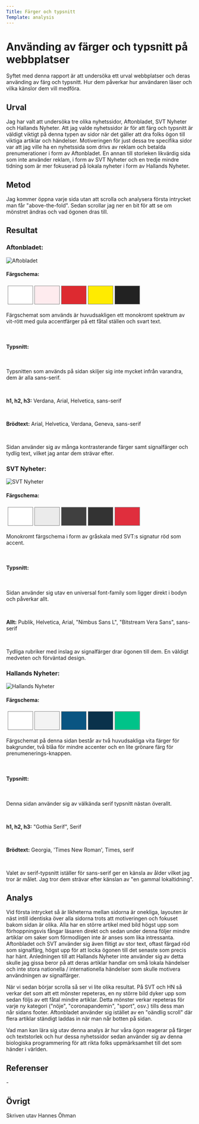 ```yaml
---
Title: Färger och typsnitt
Template: analysis
---
```


Använding av färger och typsnitt på webbplatser
=======================

<!-- Skriv en eller två rader om vad uppgiften handlar om. -->
Syftet med denna rapport är att undersöka ett urval webbplatser och deras använding av färg och typsnitt. Hur dem påverkar hur användaren läser och vilka känslor dem vill medföra.

Urval
-----------------------

<!-- Berätta vilka webbplatser du valt att undersöka och varför eller hur du gick tillväga när du gjorde ditt urval. -->
<!-- 
https://www.aftonbladet.se/
https://www.svt.se/
https://www.hn.se/ 
-->
Jag har valt att undersöka tre olika nyhetssidor, Aftonbladet, SVT Nyheter och Hallands Nyheter. Att jag valde nyhetssidor är för att färg och typsnitt är väldigt viktigt på denna typen av sidor när det gäller att dra folks ögon till viktiga artiklar och händelser. Motiveringen för just dessa tre specifika sidor var att jag ville ha en nyhetssida som drivs av reklam och betalda prenumerationer i form av Aftonbladet. En annan till storleken likvärdig sida som inte använder reklam, i form av SVT Nyheter och en tredje mindre tidning som är mer fokuserad på lokala nyheter i form av Hallands Nyheter.

Metod
-----------------------

<!-- Berätta kort om din "metod", hur du gör för att utföra undersökningen. Berätta om du använder något speciellt verktyg. -->
Jag kommer öppna varje sida utan att scrolla och analysera första intrycket man får "above-the-fold". Sedan scrollar jag ner en bit för att se om mönstret ändras och vad ögonen dras till.

Resultat
-----------------------

<!-- Dokumentera dina resultat från din studie. Berätta vad du kom fram till, vilka resultat du hittade och observerade. -->
<!--
Aftonbladet:
Bakgrun         VIT     =   #FFFFFF
KÖP PLUS        GUL     =   #FFEB18
Logga           GUL     =   #FFEB00 ~
Nav / Rubriker  RÖD     =   #DD2A30
LOGGA IN        RÖD     =   #DD2A30
Sportartiklar   ROSA    =   #FEEBEE ~
Text            SVART   =   #222222 ~

H1, H2, H3=   Verdana, Arial, Helvetica, sans-serif
p element   =   Arial,Helvetica,Verdana,Geneva,sans-serif
-->
<div class="site-result">
    <h3>Aftonbladet:</h3>
    <img src="%base_url%/content/analysis/img/aftonbladet_AdBlock.PNG" alt="Aftobladet" class="analysis-img">
    <div class="left-result">
        <h4>Färgschema:</h4>
        <table style="border-spacing: 4px; border-collapse: separate">
            <tr>
                <td style="height: 50px; width: 50px; background-color: #FFFFFF; border: 1px solid grey;">
                <td style="height: 50px; width: 50px; background-color: #FEEBEE; border: 1px solid grey;">
                <td style="height: 50px; width: 50px; background-color: #DD2A30; border: 1px solid grey;">
                <td style="height: 50px; width: 50px; background-color: #FFEB00; border: 1px solid grey;">
                <td style="height: 50px; width: 50px; background-color: #222222; border: 1px solid grey;">
            </tr>
        </table>
        <div>
            <p>Färgschemat som används är huvudsakligen ett monokromt spektrum av vit-rött med gula accentfärger på ett fåtal ställen och svart text.</p><br>
            <h4>Typsnitt:</h4> <br>
            <p>Typsnitten som används på sidan skiljer sig inte mycket infrån varandra, dem är alla sans-serif.</p><br>
            <p><b>h1, h2, h3:</b> Verdana, Arial, Helvetica, sans-serif</p><br>
            <p><b>Brödtext:</b> Arial, Helvetica, Verdana, Geneva, sans-serif</p><br>
            <p>Sidan använder sig av många kontrasterande färger samt signalfärger och tydlig text, vilket jag antar dem strävar efter.</p>
        </div>
    </div>
</div>



<!--
SVT Nyheter:
Bakgrund            GRÅ     =   #EBEBEB ~
Nav                 VIT     =   #FFFFFF ~
Accent / JUST NU    RÖD     =   #E02E3D ~
Footer 1            GRÅ     =   #404040 ~
Footer 2            GRÅ     =   #333333 ~

Body   =   Publik,Helvetica,Arial,"Nimbus Sans L","Bitstream Vera Sans",sans-serif
-->
<div class="site-result">
    <h3>SVT Nyheter:</h3>
    <img src="%base_url%/content/analysis/img/svt_nyheter.PNG" alt="SVT Nyheter" class="analysis-img">
    <div class="left-result">
    <h4>Färgschema:</h4>
        <table style="border-spacing: 4px; border-collapse: separate">
            <tr>
                <td style="height: 50px; width: 50px; background-color: #FFFFFF; border: 1px solid grey;">
                <td style="height: 50px; width: 50px; background-color: #EBEBEB; border: 1px solid grey;">
                <td style="height: 50px; width: 50px; background-color: #404040; border: 1px solid grey;">
                <td style="height: 50px; width: 50px; background-color: #333333; border: 1px solid grey;">
                <td style="height: 50px; width: 50px; background-color: #E02E3D; border: 1px solid grey;">
            </tr>
        </table>
        <div>
            <p>Monokromt färgschema i form av gråskala med SVT:s signatur röd som accent.</p><br>
            <h4>Typsnitt:</h4> <br>
            <p>Sidan använder sig utav en universal font-family som ligger direkt i bodyn och påverkar allt.</p><br>
            <p><b>Allt:</b> Publik, Helvetica, Arial, "Nimbus Sans L", "Bitstream Vera Sans", sans-serif</p><br>
            <p>Tydliga rubriker med inslag av signalfärger drar ögonen till dem. En väldigt medveten och förväntad design.</p>
        </div>
    </div>
</div>

<!--
Hallands Nyheter:
Nav                 VIT     =   #FFFFFF ~
Bakgrund            GRÅ     =   #F3F3F3 ~
Logga / Accenter    BLÅ     =   #0A5582 ~
Footer              BLÅ     =   #0A324B
Prenumenera         GRÖN    =   #00c389 ~

H1, H2, H3  =   "Gothia Serif",Serif
brödtext    =   Georgia,'Times New Roman',Times,serif
-->
<div class="site-result">
    <h3>Hallands Nyheter:</h3>
    <img src="%base_url%/content/analysis/img/hallands_nyheter.PNG" alt="Hallands Nyheter" class="analysis-img">
    <div class="left-result">
        <h4>Färgschema:</h4>
        <table style="border-spacing: 4px; border-collapse: separate">
            <tr>
                <td style="height: 50px; width: 50px; background-color: #FFFFFF; border: 1px solid grey;">
                <td style="height: 50px; width: 50px; background-color: #F3F3F3; border: 1px solid grey;">
                <td style="height: 50px; width: 50px; background-color: #0A5582; border: 1px solid grey;">
                <td style="height: 50px; width: 50px; background-color: #0A324B; border: 1px solid grey;">
                <td style="height: 50px; width: 50px; background-color: #00C389; border: 1px solid grey;">
            </tr>
        </table>
        <p>Färgschemat på denna sidan består av två huvudsakliga vita färger för bakgrunder, två blåa för mindre accenter och en lite grönare färg för prenumenerings-knappen.</p><br>
        <h4>Typsnitt:</h4> <br>
        <p>Denna sidan använder sig av välkända serif typsnitt nästan överallt.</p><br>
        <p><b>h1, h2, h3:</b> "Gothia Serif", Serif </p><br>
        <p><b>Brödtext:</b> Georgia, 'Times New Roman', Times, serif</p><br>
        <p>Valet av serif-typsnitt iställer för sans-serif ger en känsla av ålder vilket jag tror är målet. Jag tror dem strävar efter känslan av "en gammal lokaltidning".</p>
    </div>
</div>


Analys
-----------------------

<!-- Diskutera och analysera de resultaten du fann. -->
Vid första intrycket så är likheterna mellan sidorna är onekliga, layouten är näst intill identiska över alla sidorna trots att motiveringen och fokuset bakom sidan är olika. Alla har en större artikel med bild högst upp som förhoppningsvis fångar läsaren direkt och sedan under denna följer mindre artiklar om saker som förmodligen inte är anses som lika intressanta. Aftonbladet och SVT använder sig även flitigt av stor text, oftast färgad röd som signalfärg, högst upp för att locka ögonen till det senaste som precis har hänt. Anledningen till att Hallands Nyheter inte använder sig av detta skulle jag gissa beror på att deras artiklar handlar om små lokala händelser och inte stora nationella / internationella händelser som skulle motivera användningen av signalfärger.

När vi sedan börjar scrolla så ser vi lite olika resultat. På SVT och HN så verkar det som att ett mönster repeteras, en ny större bild dyker upp som sedan följs av ett fåtal mindre artiklar. Detta mönster verkar repeteras för varje ny kategori ("nöje", "coronapandemin", "sport", osv.) tills dess man når sidans footer. Aftonbladet använder sig istället av en "oändlig scroll" där flera artiklar ständigt laddas in när man når botten på sidan.

Vad man kan lära sig utav denna analys är hur våra ögon reagerar på färger och textstorlek och hur dessa nyhetssidor sedan använder sig av denna biologiska programmering för att rikta folks uppmärksamhet till det som händer i världen.


Referenser
-----------------------

<!-- Ange de eventuella referenser du använder dig av, om några. -->
<p>-</p>

Övrigt
-----------------------

<!-- Skriv ditt eget namn samt vilka gruppmedlemmar som deltog i att författa rapporten. -->
Skriven utav Hannes Öhman

